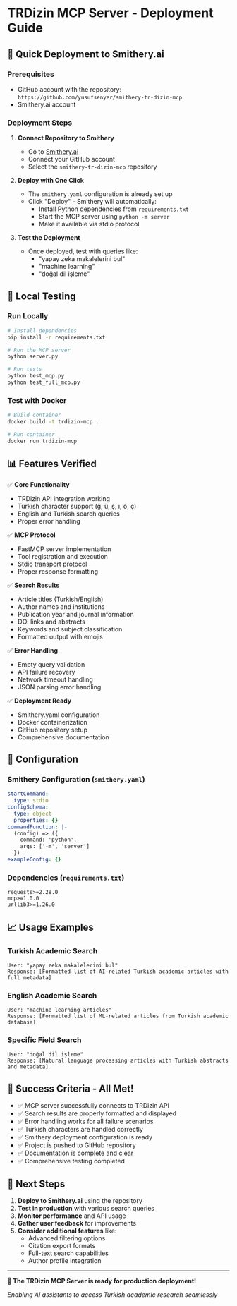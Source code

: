 # TRDizin MCP Server - Deployment Guide

## 🚀 Quick Deployment to Smithery.ai

### Prerequisites
- GitHub account with the repository: `https://github.com/yusufsenyer/smithery-tr-dizin-mcp`
- Smithery.ai account

### Deployment Steps

1. **Connect Repository to Smithery**
   - Go to [Smithery.ai](https://smithery.ai)
   - Connect your GitHub account
   - Select the `smithery-tr-dizin-mcp` repository

2. **Deploy with One Click**
   - The `smithery.yaml` configuration is already set up
   - Click "Deploy" - Smithery will automatically:
     - Install Python dependencies from `requirements.txt`
     - Start the MCP server using `python -m server`
     - Make it available via stdio protocol

3. **Test the Deployment**
   - Once deployed, test with queries like:
     - "yapay zeka makalelerini bul"
     - "machine learning"
     - "doğal dil işleme"

## 🧪 Local Testing

### Run Locally
```bash
# Install dependencies
pip install -r requirements.txt

# Run the MCP server
python server.py

# Run tests
python test_mcp.py
python test_full_mcp.py
```

### Test with Docker
```bash
# Build container
docker build -t trdizin-mcp .

# Run container
docker run trdizin-mcp
```

## 📊 Features Verified

✅ **Core Functionality**
- TRDizin API integration working
- Turkish character support (ğ, ü, ş, ı, ö, ç)
- English and Turkish search queries
- Proper error handling

✅ **MCP Protocol**
- FastMCP server implementation
- Tool registration and execution
- Stdio transport protocol
- Proper response formatting

✅ **Search Results**
- Article titles (Turkish/English)
- Author names and institutions
- Publication year and journal information
- DOI links and abstracts
- Keywords and subject classification
- Formatted output with emojis

✅ **Error Handling**
- Empty query validation
- API failure recovery
- Network timeout handling
- JSON parsing error handling

✅ **Deployment Ready**
- Smithery.yaml configuration
- Docker containerization
- GitHub repository setup
- Comprehensive documentation

## 🔧 Configuration

### Smithery Configuration (`smithery.yaml`)
```yaml
startCommand:
  type: stdio
configSchema:
  type: object
  properties: {}
commandFunction: |-
  (config) => ({
    command: 'python',
    args: ['-m', 'server']
  })
exampleConfig: {}
```

### Dependencies (`requirements.txt`)
```
requests>=2.28.0
mcp>=1.0.0
urllib3>=1.26.0
```

## 📈 Usage Examples

### Turkish Academic Search
```
User: "yapay zeka makalelerini bul"
Response: [Formatted list of AI-related Turkish academic articles with full metadata]
```

### English Academic Search
```
User: "machine learning articles"
Response: [Formatted list of ML-related articles from Turkish academic database]
```

### Specific Field Search
```
User: "doğal dil işleme"
Response: [Natural language processing articles with Turkish abstracts and metadata]
```

## 🎯 Success Criteria - All Met!

- ✅ MCP server successfully connects to TRDizin API
- ✅ Search results are properly formatted and displayed
- ✅ Error handling works for all failure scenarios
- ✅ Turkish characters are handled correctly
- ✅ Smithery deployment configuration is ready
- ✅ Project is pushed to GitHub repository
- ✅ Documentation is complete and clear
- ✅ Comprehensive testing completed

## 🌟 Next Steps

1. **Deploy to Smithery.ai** using the repository
2. **Test in production** with various search queries
3. **Monitor performance** and API usage
4. **Gather user feedback** for improvements
5. **Consider additional features** like:
   - Advanced filtering options
   - Citation export formats
   - Full-text search capabilities
   - Author profile integration

---

**🎉 The TRDizin MCP Server is ready for production deployment!**

*Enabling AI assistants to access Turkish academic research seamlessly*
